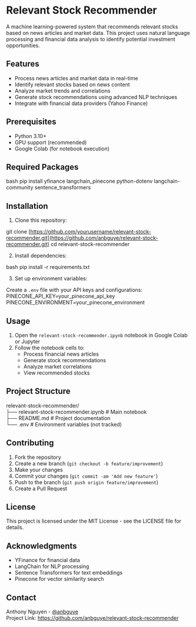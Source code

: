 # Relevant Stock Recommender

A machine learning-powered system that recommends relevant stocks based on news articles and market data. This project uses natural language processing and financial data analysis to identify potential investment opportunities.

## Features

- Process news articles and market data in real-time
- Identify relevant stocks based on news content
- Analyze market trends and correlations
- Generate stock recommendations using advanced NLP techniques
- Integrate with financial data providers (Yahoo Finance)

## Prerequisites

- Python 3.10+
- GPU support (recommended)
- Google Colab (for notebook execution)

## Required Packages 

bash
pip install yfinance langchain_pinecone python-dotenv langchain-community sentence_transformers

## Installation

1. Clone this repository:

git clone [https://github.com/yourusername/relevant-stock-recommender.git](https://github.com/anbguye/relevant-stock-recommender.git)
cd relevant-stock-recommender

2. Install dependencies:

bash
pip install -r requirements.txt

3. Set up environment variables:

Create a `.env` file with your API keys and configurations:
PINECONE_API_KEY=your_pinecone_api_key
PINECONE_ENVIRONMENT=your_pinecone_environment


## Usage

1. Open the `relevant-stock-recommender.ipynb` notebook in Google Colab or Jupyter
2. Follow the notebook cells to:
   - Process financial news articles
   - Generate stock recommendations
   - Analyze market correlations
   - View recommended stocks

## Project Structure

relevant-stock-recommender/<br />
├── relevant-stock-recommender.ipynb # Main notebook<br />
├── README.md # Project documentation<br />
└── .env # Environment variables (not tracked)<br />


## Contributing

1. Fork the repository
2. Create a new branch (`git checkout -b feature/improvement`)
3. Make your changes
4. Commit your changes (`git commit -am 'Add new feature'`)
5. Push to the branch (`git push origin feature/improvement`)
6. Create a Pull Request

## License

This project is licensed under the MIT License - see the LICENSE file for details.

## Acknowledgments

- YFinance for financial data
- LangChain for NLP processing
- Sentence Transformers for text embeddings
- Pinecone for vector similarity search

## Contact

Anthony Nguyen - [@anbguye](https://twitter.com/anbguye) <br />
Project Link: https://github.com/anbguye/relevant-stock-recommender
